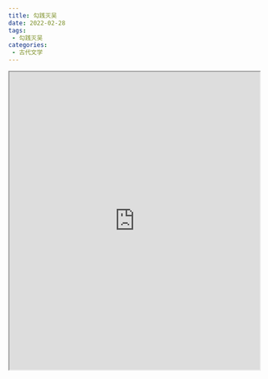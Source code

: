```yaml
---
title: 勾践灭吴
date: 2022-02-28
tags:
 - 勾践灭吴
categories:
 - 古代文学
---
```




<iframe src="http://localhost:8080/pdf/web/viewer.html?file=https://vkceyugu.cdn.bspapp.com/VKCEYUGU-e9075d72-0451-48df-afe1-d46932ae4554/30bc7b95-3ef1-429a-991e-1a51ab0e80fd.pdf" width="100%" height="600px"></iframe>
